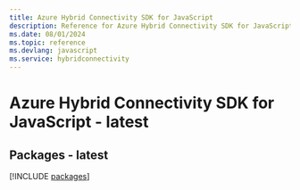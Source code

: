 ```yaml
---
title: Azure Hybrid Connectivity SDK for JavaScript
description: Reference for Azure Hybrid Connectivity SDK for JavaScript
ms.date: 08/01/2024
ms.topic: reference
ms.devlang: javascript
ms.service: hybridconnectivity
---
```

# Azure Hybrid Connectivity SDK for JavaScript - latest
## Packages - latest
[!INCLUDE [packages](hybrid-connectivity-index.md)]